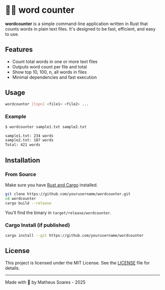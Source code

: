 # 📖🔢 word counter

**wordcounter** is a simple command-line application written in Rust that counts words in plain text files. It's designed to be fast, efficient, and easy to use.

## Features

- Count total words in one or more text files 
- Outputs word count per file and total
- Show top 10, 100, n, all words in files 
- Minimal dependencies and fast execution

## Usage

```bash
wordcounter [topn] <file1> <file2> ...
```

### Example

```bash
$ wordcounter sample1.txt sample2.txt

sample1.txt: 234 words  
sample2.txt: 187 words  
Total: 421 words
```

## Installation

### From Source

Make sure you have [Rust and Cargo](https://www.rust-lang.org/tools/install) installed.

```bash
git clone https://github.com/yourusername/wordcounter.git
cd wordcounter
cargo build --release
```

You’ll find the binary in `target/release/wordcounter`.

### Cargo Install (if published)

```bash
cargo install --git https://github.com/yourusername/wordcounter
```

## License

This project is licensed under the MIT License. See the [LICENSE](LICENSE) file for details.

---

Made with 🦀 by Matheus Soares - 2025